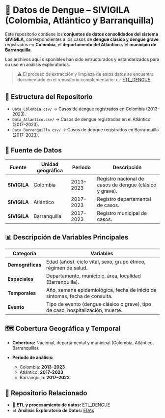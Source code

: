 # 🦟 **Datos de Dengue – SIVIGILA (Colombia, Atlántico y Barranquilla)**

Este repositorio contiene los **conjuntos de datos consolidados del sistema SIVIGILA**, correspondientes a los casos de **dengue clásico y dengue grave** registrados en **Colombia**, el **departamento del Atlántico** y el **municipio de Barranquilla**.

Los archivos aquí disponibles han sido estructurados y estandarizados para su uso en análisis exploratorios.

> ⚠️ El proceso de extracción y limpieza de estos datos se encuentra documentado en el repositorio complementario:
> 👉 [ETL_DENGUE](https://github.com/Darally06/ETL_DENGUE)


## 📂 **Estructura del Repositorio**

* `Data_Colombia.csv/` → Casos de dengue registrados en Colombia (2013–2023).
* `Data_Atlantico.csv/` → Casos de dengue registrados en el Atlántico (2017–2023).
* `Data_Barranquilla.csv/` → Casos de dengue registrados en Barranquilla (2017–2023).

## 🧾 **Fuente de Datos**

| **Fuente**   | **Unidad geográfica** | **Periodo** | **Descripción**                                         |
| ------------ | --------------------- | ----------- | ------------------------------------------------------- |
| **SIVIGILA** | Colombia              | 2013–2023   | Registro nacional de casos de dengue (clásico y grave). |
| **SIVIGILA** | Atlántico             | 2017–2023   | Registro departamental de casos.                        |
| **SIVIGILA** | Barranquilla          | 2017–2023   | Registro municipal de casos.                            |


## 📊 **Descripción de Variables Principales**

| **Categoría**    | **Variables**                                                                   |
| ---------------- | ------------------------------------------------------------------------------- |
| **Demográficas** | Edad (años), ciclo vital, sexo, grupo étnico, régimen de salud.                 |
| **Espaciales**   | Departamento, municipio, área, localidad (Barranquilla).                        |
| **Temporales**   | Año, semana epidemiológica, fecha de inicio de síntomas, fecha de consulta.     |
| **Evento**       | Tipo de evento (dengue clásico o grave), tipo de caso, hospitalización, muerte. |


## 🗺️ **Cobertura Geográfica y Temporal**

* **Cobertura:** Nacional, departamental y municipal (Colombia, Atlántico, Barranquilla).
* **Periodo de análisis:**

  * Colombia: **2013–2023**
  * Atlántico: **2017–2023**
  * Barranquilla: **2017–2023**

## 🔗 **Repositorio Relacionado**

* 🧮 **ETL y procesamiento de datos:** [ETL_DENGUE](https://github.com/Darally06/ETL_DENGUE)
* 📊 **Análisis Exploratorio de Datos:** [EDAs](https://github.com/Darally06/Dengue_caracterization) 

